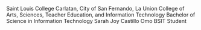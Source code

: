 Saint Louis College
Carlatan, City of San Fernando, La Union
College of Arts, Sciences, Teacher Education, and Information Technology
Bachelor of Science in Information Technology
Sarah Joy Castillo Omo
BSIT Student
